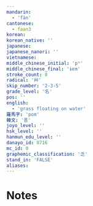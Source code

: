```yaml
---
mandarin:
  - 'fàn'
cantonese:
  - faan3
korean:
korean_native: ''
japanese:
japanese_nanori: ''
vietnamese:
middle_chinese_initial: 'pʰ'
middle_chinese_final: 'ɨɐm'
stroke_count: 8
radical: '艸'
skip_number: '2-3-5'
grade_level: '名'
pos: ''
english:
  - 'grass floating on water'
羅馬字: 'pom'
韓文: '폼'
joyo_level: ''
hsk_level: ''
hanmun_edu_level: ''
danayo_id: 8716
mc_id: 0
graphemic_classification: '乏'
stand_in: 'FALSE'
aliases:
---
```


# Notes

